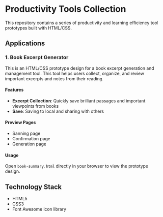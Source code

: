 # Productivity Tools Collection

This repository contains a series of productivity and learning efficiency tool prototypes built with HTML/CSS.

## Applications

### 1. Book Excerpt Generator

This is an HTML/CSS prototype design for a book excerpt generation and management tool. This tool helps users collect, organize, and review important excerpts and notes from their reading.

#### Features

- **Excerpt Collection**: Quickly save brilliant passages and important viewpoints from books
- **Save**: Saving to local and sharing with others

#### Preview Pages

- Sanning page
- Confirmation page
- Generation page

#### Usage

Open `book-summary.html` directly in your browser to view the prototype design.

## Technology Stack

- HTML5
- CSS3
- Font Awesome icon library
